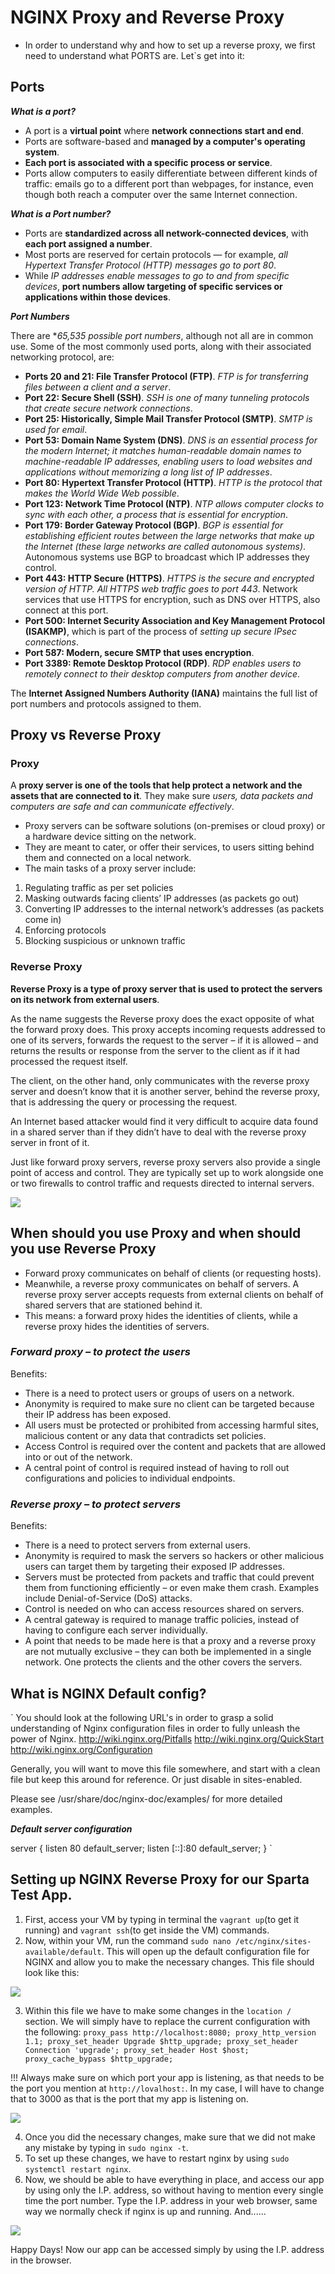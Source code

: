 # NGINX Proxy and Reverse Proxy

- In order to understand why and how to set up a reverse proxy, we first need to understand what PORTS are. Let`s get into it:

## Ports
***What is a port?***

- A port is a **virtual point** where **network connections start and end**. 
- Ports are software-based and **managed by a computer's operating system**. 
- **Each port is associated with a specific process or service**. 
- Ports allow computers to easily differentiate between different kinds of traffic: emails go to a different port than webpages, for instance, even though both reach a computer over the same Internet connection.

***What is a Port number?***

- Ports are **standardized across all network-connected devices**, with **each port assigned a number**. 
- Most ports are reserved for certain protocols — for example, *all Hypertext Transfer Protocol (HTTP) messages go to port 80*. 
- While *IP addresses enable messages to go to and from specific devices*, **port numbers allow targeting of specific services or applications within those devices**.

***Port Numbers***

There are **65,535 possible port numbers*, although not all are in common use. Some of the most commonly used ports, along with their associated networking protocol, are:

- **Ports 20 and 21: File Transfer Protocol (FTP)**. *FTP is for transferring files between a client and a server*.
- **Port 22: Secure Shell (SSH)**. *SSH is one of many tunneling protocols that create secure network connections*.
- **Port 25: Historically, Simple Mail Transfer Protocol (SMTP)**. *SMTP is used for email*.
- **Port 53: Domain Name System (DNS)**. *DNS is an essential process for the modern Internet; it matches human-readable domain names to machine-readable IP addresses, enabling users to load websites and applications without memorizing a long list of IP addresses*.
- **Port 80: Hypertext Transfer Protocol (HTTP)**. *HTTP is the protocol that makes the World Wide Web possible*.
- **Port 123: Network Time Protocol (NTP)**. *NTP allows computer clocks to sync with each other, a process that is essential for encryption*.
- **Port 179: Border Gateway Protocol (BGP)**. *BGP is essential for establishing efficient routes between the large networks that make up the Internet (these large networks are called autonomous systems)*. Autonomous systems use BGP to broadcast which IP addresses they control.
- **Port 443: HTTP Secure (HTTPS)**. *HTTPS is the secure and encrypted version of HTTP. All HTTPS web traffic goes to port 443*. Network services that use HTTPS for encryption, such as DNS over HTTPS, also connect at this port.
- **Port 500: Internet Security Association and Key Management Protocol (ISAKMP)**, which is part of the process of *setting up secure IPsec connections*.
- **Port 587: Modern, secure SMTP that uses encryption**.
- **Port 3389: Remote Desktop Protocol (RDP)**. *RDP enables users to remotely connect to their desktop computers from another device*.

The **Internet Assigned Numbers Authority (IANA)** maintains the full list of port numbers and protocols assigned to them.

## Proxy vs Reverse Proxy
### Proxy
 A **proxy server is one of the tools that help protect a network and the assets that are connected to it**. They make sure *users, data packets and computers are safe and can communicate effectively*.
 - Proxy servers can be software solutions (on-premises or cloud proxy) or a hardware device sitting on the network. 
 - They are meant to cater, or offer their services, to users sitting behind them and connected on a local network.
- The main tasks of a proxy server include:

1. Regulating traffic as per set policies
2. Masking outwards facing clients’ IP addresses (as packets go out)
3. Converting IP addresses to the internal network’s addresses (as packets come in)
4. Enforcing protocols
5. Blocking suspicious or unknown traffic


### Reverse Proxy

**Reverse Proxy is a type of proxy server that is used to protect the servers on its network from external users**.

As the name suggests the Reverse proxy does the exact opposite of what the forward proxy does.  This proxy accepts incoming requests addressed to one of its servers, forwards the request to the server – if it is allowed – and returns the results or response from the server to the client as if it had processed the request itself.

The client, on the other hand, only communicates with the reverse proxy server and doesn’t know that it is another server, behind the reverse proxy, that is addressing the query or processing the request.

An Internet based attacker would find it very difficult to acquire data found in a shared server than if they didn’t have to deal with the reverse proxy server in front of it.

Just like forward proxy servers, reverse proxy servers also provide a single point of access and control. They are typically set up to work alongside one or two firewalls to control traffic and requests directed to internal servers.

![](images/fpvsrp.png)

## When should you use Proxy and when should you use Reverse Proxy


- Forward proxy communicates on behalf of clients (or requesting hosts). 
- Meanwhile, a reverse proxy communicates on behalf of servers. A reverse proxy server accepts requests from external clients on behalf of shared servers that are stationed behind it.
- This means: a forward proxy hides the identities of clients, while a reverse proxy hides the identities of servers.

### ***Forward proxy – to protect the users***
Benefits:
- There is a need to protect users or groups of users on a network.
- Anonymity is required to make sure no client can be targeted because their IP address has been exposed.
- All users must be protected or prohibited from accessing harmful sites, malicious content or any data that contradicts set policies.
- Access Control is required over the content and packets that are allowed into or out of the network.
- A central point of control is required instead of having to roll out configurations and policies to individual endpoints.

### ***Reverse proxy – to protect servers***
Benefits:
- There is a need to protect servers from external users.
- Anonymity is required to mask the servers so hackers or other malicious users can target them by targeting their exposed IP addresses.
- Servers must be protected from packets and traffic that could prevent them from functioning efficiently – or even make them crash. Examples include Denial-of-Service (DoS) attacks.
- Control is needed on who can access resources shared on servers.
- A central gateway is required to manage traffic policies, instead of having to configure each server individually.
- A point that needs to be made here is that a proxy and a reverse proxy are not mutually exclusive – they can both be implemented in a single network. One protects the clients and the other covers the servers.

## What is NGINX Default config?

` 
You should look at the following URL's in order to grasp a solid understanding
of Nginx configuration files in order to fully unleash the power of Nginx.
http://wiki.nginx.org/Pitfalls
http://wiki.nginx.org/QuickStart
http://wiki.nginx.org/Configuration

Generally, you will want to move this file somewhere, and start with a clean
file but keep this around for reference. Or just disable in sites-enabled.

Please see /usr/share/doc/nginx-doc/examples/ for more detailed examples.


***Default server configuration***

server {
        listen 80 default_server;
        listen [::]:80 default_server;
        }
`

## Setting up NGINX Reverse Proxy for our Sparta Test App.

1. First, access your VM by typing in terminal the `vagrant up`(to get it running) and `vagrant ssh`(to get inside the VM) commands.
2. Now, within your VM, run the command `sudo nano /etc/nginx/sites-available/default`. This will open up the default configuration file for NGINX and allow you to make the necessary changes. This file should look like this:

![](images/defaultconfig.PNG)

3. Within this file we have to make some changes in the `location /` section.
We will simply have to replace the current configuration with the following:
`
 proxy_pass http://localhost:8080;
        proxy_http_version 1.1;
        proxy_set_header Upgrade $http_upgrade;
        proxy_set_header Connection 'upgrade';
        proxy_set_header Host $host;
        proxy_cache_bypass $http_upgrade;
`

!!! Always make sure on which port your app is listening, as that needs to be the port you mention at `http://lovalhost:`. In my case, I will have to change that to 3000 as that is the port that my app is listening on.  

![](images/portnumber.PNG)

4. Once you did the necessary changes, make sure that we did not make any mistake by typing in `sudo nginx -t`. 
5. To set up these changes, we have to restart nginx by using `sudo systemctl restart nginx`.
6. Now, we should be able to have everything in place, and access our app by using only the I.P. address, so without having to mention every single time the port number. Type the I.P. address in your web browser, same way we normally check if nginx is up and running. And......

![](images/reverseproxyworks.PNG)

Happy Days! Now our app can be accessed simply by using the I.P. address in the browser. 



